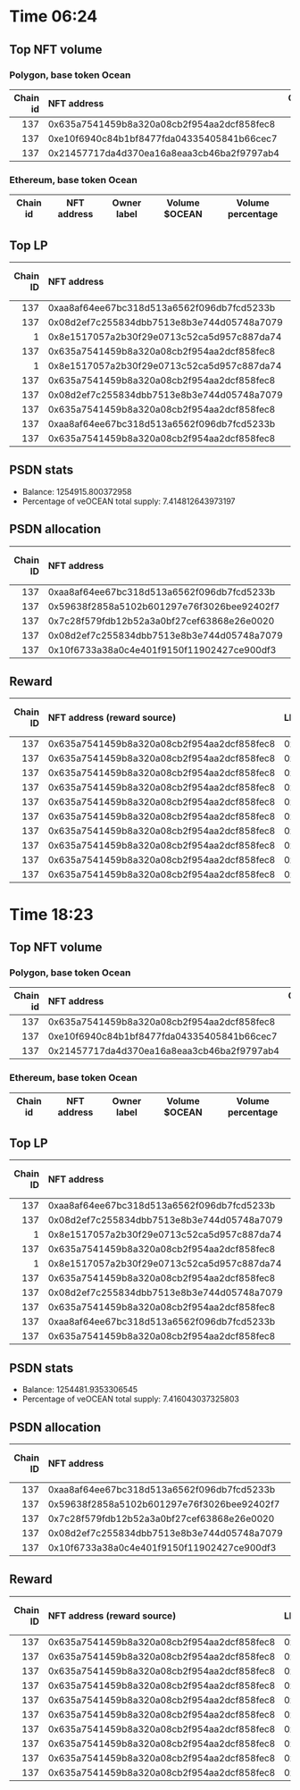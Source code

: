 # Time 06:24
## Top NFT volume
### Polygon, base token Ocean
|   Chain id | NFT address                                |   Owner label |   Volume $mOCEAN |   Volume percentage |
|-----------:|:-------------------------------------------|--------------:|-----------------:|--------------------:|
|        137 | 0x635a7541459b8a320a08cb2f954aa2dcf858fec8 |           nan |           100000 |          99.965     |
|        137 | 0xe10f6940c84b1bf8477fda04335405841b66cec7 |           nan |               24 |           0.0239916 |
|        137 | 0x21457717da4d370ea16a8eaa3cb46ba2f9797ab4 |           nan |               11 |           0.0109962 |

### Ethereum, base token Ocean
| Chain id   | NFT address   | Owner label   | Volume $OCEAN   | Volume percentage   |
|------------|---------------|---------------|-----------------|---------------------|

## Top LP
|   Chain ID | NFT address                                | LP address   |   Allocation (veOCEAN) |   Percent of its balance | LP label   |
|-----------:|:-------------------------------------------|:-------------|-----------------------:|-------------------------:|:-----------|
|        137 | 0xaa8af64ee67bc318d513a6562f096db7fcd5233b | 0x8475b523   |            1.25492e+06 |                    1     | psdn       |
|        137 | 0x08d2ef7c255834dbb7513e8b3e744d05748a7079 | 0xf0a88025   |       486262           |                    0.835 | wallet_1   |
|          1 | 0x8e1517057a2b30f29e0713c52ca5d957c887da74 | 0x663052ad   |       333562           |                    0.67  | wallet_3   |
|        137 | 0x635a7541459b8a320a08cb2f954aa2dcf858fec8 | 0xcf8a4b99   |       264426           |                    0.93  | wallet_2   |
|          1 | 0x8e1517057a2b30f29e0713c52ca5d957c887da74 | 0x8978be1b   |       233494           |                    0.67  | wallet_5   |
|        137 | 0x635a7541459b8a320a08cb2f954aa2dcf858fec8 | 0x663052ad   |       164292           |                    0.33  | wallet_3   |
|        137 | 0x08d2ef7c255834dbb7513e8b3e744d05748a7079 | 0x655efe6e   |       163174           |                    0.85  | wallet_6   |
|        137 | 0x635a7541459b8a320a08cb2f954aa2dcf858fec8 | 0x5cdc664b   |       128553           |                    0.85  | unknown    |
|        137 | 0xaa8af64ee67bc318d513a6562f096db7fcd5233b | 0xf062d1b3   |       122276           |                    0.5   | wallet_8   |
|        137 | 0x635a7541459b8a320a08cb2f954aa2dcf858fec8 | 0x8978be1b   |       115004           |                    0.33  | wallet_5   |

## PSDN stats
- Balance: 1254915.800372958
- Percentage of veOCEAN total supply: 7.414812643973197
## PSDN allocation
|   Chain ID | NFT address                                |   Allocation (veOCEAN) |   Percent of its balance |
|-----------:|:-------------------------------------------|-----------------------:|-------------------------:|
|        137 | 0xaa8af64ee67bc318d513a6562f096db7fcd5233b |            1.25492e+06 |                        1 |
|        137 | 0x59638f2858a5102b601297e76f3026bee92402f7 |            0           |                        0 |
|        137 | 0x7c28f579fdb12b52a3a0bf27cef63868e26e0020 |            0           |                        0 |
|        137 | 0x08d2ef7c255834dbb7513e8b3e744d05748a7079 |            0           |                        0 |
|        137 | 0x10f6733a38a0c4e401f9150f11902427ce900df3 |            0           |                        0 |

## Reward
|   Chain ID | NFT address (reward source)                | LP address   |   Reward amount (OCEAN) | LP label   |
|-----------:|:-------------------------------------------|:-------------|------------------------:|:-----------|
|        137 | 0x635a7541459b8a320a08cb2f954aa2dcf858fec8 | 0xcf8a4b99   |                4155.98  | wallet_2   |
|        137 | 0x635a7541459b8a320a08cb2f954aa2dcf858fec8 | 0x663052ad   |                2582.18  | wallet_3   |
|        137 | 0x635a7541459b8a320a08cb2f954aa2dcf858fec8 | 0x5cdc664b   |                2020.46  | nan        |
|        137 | 0x635a7541459b8a320a08cb2f954aa2dcf858fec8 | 0x8978be1b   |                1807.52  | wallet_5   |
|        137 | 0x635a7541459b8a320a08cb2f954aa2dcf858fec8 | 0xb1e24789   |                1737.28  | nan        |
|        137 | 0x635a7541459b8a320a08cb2f954aa2dcf858fec8 | 0x7328eada   |                 921.589 | nan        |
|        137 | 0x635a7541459b8a320a08cb2f954aa2dcf858fec8 | 0xcd2e9293   |                 602.58  | nan        |
|        137 | 0x635a7541459b8a320a08cb2f954aa2dcf858fec8 | 0xce74a588   |                 483.46  | wallet_7   |
|        137 | 0x635a7541459b8a320a08cb2f954aa2dcf858fec8 | 0x4599225b   |                 435.12  | nan        |
|        137 | 0x635a7541459b8a320a08cb2f954aa2dcf858fec8 | 0x64b00126   |                 358.815 | nan        |
# Time 18:23
## Top NFT volume
### Polygon, base token Ocean
|   Chain id | NFT address                                |   Owner label |   Volume $mOCEAN |   Volume percentage |
|-----------:|:-------------------------------------------|--------------:|-----------------:|--------------------:|
|        137 | 0x635a7541459b8a320a08cb2f954aa2dcf858fec8 |           nan |           100000 |          99.965     |
|        137 | 0xe10f6940c84b1bf8477fda04335405841b66cec7 |           nan |               24 |           0.0239916 |
|        137 | 0x21457717da4d370ea16a8eaa3cb46ba2f9797ab4 |           nan |               11 |           0.0109962 |

### Ethereum, base token Ocean
| Chain id   | NFT address   | Owner label   | Volume $OCEAN   | Volume percentage   |
|------------|---------------|---------------|-----------------|---------------------|

## Top LP
|   Chain ID | NFT address                                | LP address   |   Allocation (veOCEAN) |   Percent of its balance | LP label   |
|-----------:|:-------------------------------------------|:-------------|-----------------------:|-------------------------:|:-----------|
|        137 | 0xaa8af64ee67bc318d513a6562f096db7fcd5233b | 0x8475b523   |            1.25448e+06 |                    1     | psdn       |
|        137 | 0x08d2ef7c255834dbb7513e8b3e744d05748a7079 | 0xf0a88025   |       486085           |                    0.835 | wallet_1   |
|          1 | 0x8e1517057a2b30f29e0713c52ca5d957c887da74 | 0x663052ad   |       333448           |                    0.67  | wallet_3   |
|        137 | 0x635a7541459b8a320a08cb2f954aa2dcf858fec8 | 0xcf8a4b99   |       264331           |                    0.93  | wallet_2   |
|          1 | 0x8e1517057a2b30f29e0713c52ca5d957c887da74 | 0x8978be1b   |       233413           |                    0.67  | wallet_5   |
|        137 | 0x635a7541459b8a320a08cb2f954aa2dcf858fec8 | 0x663052ad   |       164235           |                    0.33  | wallet_3   |
|        137 | 0x08d2ef7c255834dbb7513e8b3e744d05748a7079 | 0x655efe6e   |       163115           |                    0.85  | wallet_6   |
|        137 | 0x635a7541459b8a320a08cb2f954aa2dcf858fec8 | 0x5cdc664b   |       128508           |                    0.85  | unknown    |
|        137 | 0xaa8af64ee67bc318d513a6562f096db7fcd5233b | 0xf062d1b3   |       122188           |                    0.5   | wallet_8   |
|        137 | 0x635a7541459b8a320a08cb2f954aa2dcf858fec8 | 0x8978be1b   |       114965           |                    0.33  | wallet_5   |

## PSDN stats
- Balance: 1254481.9353306545
- Percentage of veOCEAN total supply: 7.416043037325803
## PSDN allocation
|   Chain ID | NFT address                                |   Allocation (veOCEAN) |   Percent of its balance |
|-----------:|:-------------------------------------------|-----------------------:|-------------------------:|
|        137 | 0xaa8af64ee67bc318d513a6562f096db7fcd5233b |            1.25448e+06 |                        1 |
|        137 | 0x59638f2858a5102b601297e76f3026bee92402f7 |            0           |                        0 |
|        137 | 0x7c28f579fdb12b52a3a0bf27cef63868e26e0020 |            0           |                        0 |
|        137 | 0x08d2ef7c255834dbb7513e8b3e744d05748a7079 |            0           |                        0 |
|        137 | 0x10f6733a38a0c4e401f9150f11902427ce900df3 |            0           |                        0 |

## Reward
|   Chain ID | NFT address (reward source)                | LP address   |   Reward amount (OCEAN) | LP label   |
|-----------:|:-------------------------------------------|:-------------|------------------------:|:-----------|
|        137 | 0x635a7541459b8a320a08cb2f954aa2dcf858fec8 | 0xcf8a4b99   |                4154.48  | wallet_2   |
|        137 | 0x635a7541459b8a320a08cb2f954aa2dcf858fec8 | 0x663052ad   |                2581.29  | wallet_3   |
|        137 | 0x635a7541459b8a320a08cb2f954aa2dcf858fec8 | 0x5cdc664b   |                2019.77  | nan        |
|        137 | 0x635a7541459b8a320a08cb2f954aa2dcf858fec8 | 0x8978be1b   |                1806.9   | wallet_5   |
|        137 | 0x635a7541459b8a320a08cb2f954aa2dcf858fec8 | 0xb1e24789   |                1736.67  | nan        |
|        137 | 0x635a7541459b8a320a08cb2f954aa2dcf858fec8 | 0x7328eada   |                 921.269 | nan        |
|        137 | 0x635a7541459b8a320a08cb2f954aa2dcf858fec8 | 0xcd2e9293   |                 602.362 | nan        |
|        137 | 0x635a7541459b8a320a08cb2f954aa2dcf858fec8 | 0xce74a588   |                 483.285 | wallet_7   |
|        137 | 0x635a7541459b8a320a08cb2f954aa2dcf858fec8 | 0x4599225b   |                 434.967 | nan        |
|        137 | 0x635a7541459b8a320a08cb2f954aa2dcf858fec8 | 0x64b00126   |                 358.69  | nan        |
